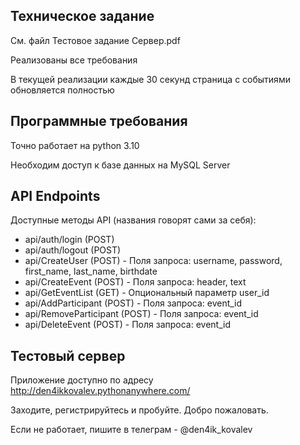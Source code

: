 ## Техническое задание
См. файл Тестовое задание Сервер.pdf

Реализованы все требования

В текущей реализации каждые 30 секунд страница с событиями обновляется полностью

## Программные требования
Точно работает на python 3.10

Необходим доступ к базе данных на MySQL Server

## API Endpoints
Доступные методы API (названия говорят сами за себя):
- api/auth/login (POST)
- api/auth/logout (POST)
- api/CreateUser (POST) - Поля запроса: username, password, first_name, last_name, birthdate
- api/CreateEvent (POST) - Поля запроса: header, text
- api/GetEventList (GET) - Опциональный параметр user_id
- api/AddParticipant (POST) - Поля запроса: event_id
- api/RemoveParticipant (POST) - Поля запроса: event_id
- api/DeleteEvent (POST) - Поля запроса: event_id

## Тестовый сервер
Приложение доступно по адресу http://den4ikkovalev.pythonanywhere.com/

Заходите, регистрируйтесь и пробуйте. Добро пожаловать.

Если не работает, пишите в телеграм - @den4ik_kovalev
